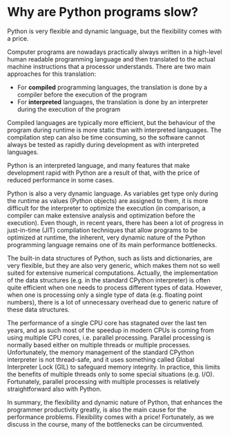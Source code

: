 <!-- Title: Why are Python programs slow? -->

<!-- Short description:

Why are Python programs sometimes slower than programs written in another
language? In this article Dr. Jussi Enkovaara discusses the main causes.

-->

# Why are Python programs slow?

Python is very flexible and dynamic language, but the flexibility comes with
a price.

Computer programs are nowadays practically always written in a high-level
human readable programming language and then translated to the actual machine
instructions that a processor understands. There are two main approaches for
this translation:

 - For **compiled** programming languages, the translation is done by
   a compiler before the execution of the program
 - For **interpreted** languages, the translation is done by an interpreter
   during the execution of the program

Compiled languages are typically more efficient, but the behaviour of
the program during runtime is more static than with interpreted languages.
The compilation step can also be time consuming, so the software cannot
always be tested as rapidly during development as with interpreted
languages.

Python is an interpreted language, and many features that make development
rapid with Python are a result of that, with the price of reduced performance
in some cases.

Python is also a very dynamic language. As variables get type only during the
runtime as values (Python objects) are assigned to them, it is more difficult
for the interpreter to optimize the execution (in comparison, a compiler can
make extensive analysis and optimization before the execution). Even though,
in recent years, there has been a lot of progress in just-in-time (JIT)
compilation techniques that allow programs to be optimized at runtime, the
inherent, very dynamic nature of the Python programming language remains one
of its main performance bottlenecks.

The built-in data structures of Python, such as lists and dictionaries,
are very flexible, but they are also very generic, which makes them not so
well suited for extensive numerical computations. Actually, the implementation
of the data structures (e.g. in the standard CPython interpreter) is often
quite efficient when one needs to process different types of data. However,
when one is processing only a single type of data (e.g. floating point
numbers), there is a lot of unnecessary overhead due to generic nature of
these data structures.

The performance of a single CPU core has stagnated over the last ten years,
and as such most of the speedup in modern CPUs is coming from using multiple
CPU cores, i.e. parallel processing. Parallel processing is normally based
either on multiple threads or multiple processes. Unfortunately, the memory
management of the standard CPython interpreter is not thread-safe, and it uses
something called Global Interpreter Lock (GIL) to safeguard memory integrity.
In practice, this limits the benefits of multiple threads only to some
special situations (e.g. I/O). Fortunately, parallel processing with multiple
processes is relatively straightforward also with Python.

In summary, the flexibility and dynamic nature of Python, that enhances
the programmer productivity greatly, is also the main cause for the
performance problems. Flexibility comes with a price! Fortunately, as we
discuss in the course, many of the bottlenecks can be circumvented.
